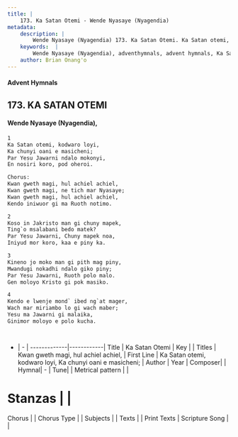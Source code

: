 ```yaml
---
title: |
    173. Ka Satan Otemi - Wende Nyasaye (Nyagendia)
metadata:
    description: |
        Wende Nyasaye (Nyagendia) 173. Ka Satan Otemi. Ka Satan otemi, kodwaro loyi, Ka chunyi oani e masicheni; Par Yesu Jawarni ndalo mokonyi, En nosiri koro, pod oheroi.  Chorus: Kwan gweth magi, hul achiel achiel, Kwan gweth magi, ne tich mar Nyasaye; Kwan gweth magi, hul achiel achiel, Kendo iniwuor gi ma Ruoth notimo.  
    keywords:  |
        Wende Nyasaye (Nyagendia), adventhymnals, advent hymnals, Ka Satan Otemi, Ka Satan otemi, kodwaro loyi, Ka chunyi oani e masicheni;. Kwan gweth magi, hul achiel achiel,
    author: Brian Onang'o
---
```


#### Advent Hymnals
## 173. KA SATAN OTEMI
####  Wende Nyasaye (Nyagendia),

```txt
1
Ka Satan otemi, kodwaro loyi,
Ka chunyi oani e masicheni;
Par Yesu Jawarni ndalo mokonyi,
En nosiri koro, pod oheroi.

Chorus:
Kwan gweth magi, hul achiel achiel,
Kwan gweth magi, ne tich mar Nyasaye;
Kwan gweth magi, hul achiel achiel,
Kendo iniwuor gi ma Ruoth notimo.

2
Koso in Jakristo man gi chuny mapek,
Ting`o msalabani bedo matek?
Par Yesu Jawarni, Chuny mapek noa,
Iniyud mor koro, kaa e piny ka.

3
Kineno jo moko man gi pith mag piny,
Mwandugi nokadhi ndalo giko piny;
Par Yesu Jawarni, Ruoth polo malo.
Gen moloyo Kristo gi pok masiko.

4
Kendo e lwenje mond` ibed ng`at mager,
Wach mar miriambo lo gi wach maber;
Yesu ma Jawarni gi malaika,
Ginimor moloyo e polo kucha.




```

- |   -  |
-------------|------------|
Title | Ka Satan Otemi |
Key |  |
Titles | Kwan gweth magi, hul achiel achiel, |
First Line | Ka Satan otemi, kodwaro loyi, Ka chunyi oani e masicheni; |
Author | 
Year | 
Composer| |
Hymnal|  - |
Tune|  |
Metrical pattern | |
# Stanzas |  |
Chorus |  |
Chorus Type |  |
Subjects | |
Texts |  |
Print Texts | 
Scripture Song |  |
    
